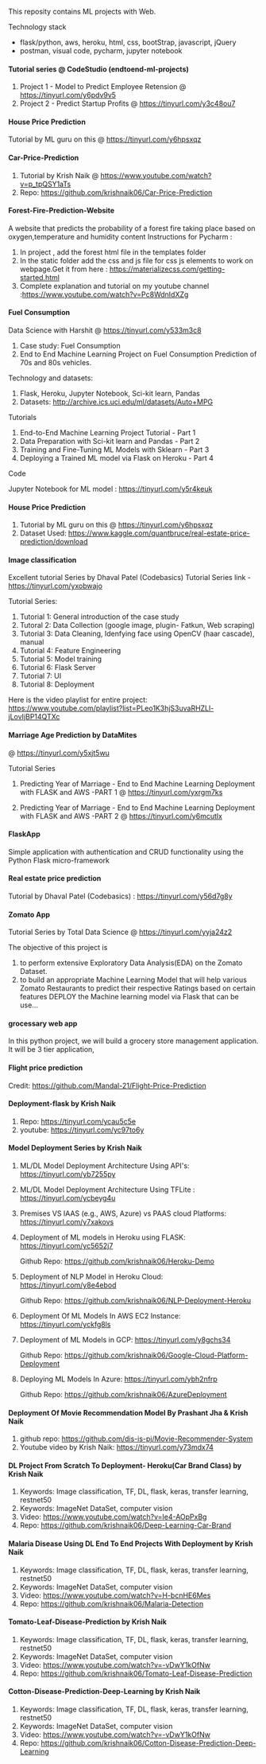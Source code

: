 This reposity contains ML projects with Web.

Technology stack
- flask/python, aws, heroku, html, css, bootStrap, javascript, jQuery
- postman, visual code, pycharm, jupyter notebook


#### Tutorial series @ CodeStudio (endtoend-ml-projects)

1. Project 1 - Model to Predict Employee Retension 
   @ https://tinyurl.com/y6pdv9v5
2. Project 2 - Predict Startup Profits
   @ https://tinyurl.com/y3c48ou7 


#### House Price Prediction

Tutorial by ML guru on this @ https://tinyurl.com/y6hpsxqz


#### Car-Price-Prediction

1. Tutorial by Krish Naik @ https://www.youtube.com/watch?v=p_tpQSY1aTs
2. Repo: https://github.com/krishnaik06/Car-Price-Prediction


#### Forest-Fire-Prediction-Website

A website that predicts the probability of a forest fire taking place based on oxygen,temperature and humidity content
Instructions for Pycharm :

1. In project , add the forest html file in the templates folder
2. In the static folder add the css and js file for css js elements to work on webpage.Get it from here : https://materializecss.com/getting-started.html
3. Complete explanation and tutorial on my youtube channel :https://www.youtube.com/watch?v=Pc8WdnIdXZg


#### Fuel Consumption

Data Science with Harshit @ https://tinyurl.com/y533m3c8

1. Case study: Fuel Consumption 
2. End to End Machine Learning Project on Fuel Consumption Prediction of 70s and 80s vehicles.

Technology and datasets:
1. Flask, Heroku, Jupyter Notebook, Sci-kit learn, Pandas
2. Datasets:  http://archive.ics.uci.edu/ml/datasets/Auto+MPG


Tutorials

1. End-to-End Machine Learning Project Tutorial       - Part 1
2. Data Preparation with Sci-kit learn and Pandas     - Part 2
3. Training and Fine-Tuning ML Models with Sklearn    - Part 3
4. Deploying a Trained ML model via Flask on Heroku   - Part 4

Code

Jupyter Notebook for ML model : https://tinyurl.com/y5r4keuk

#### House Price Prediction

1. Tutorial by ML guru on this @ https://tinyurl.com/y6hpsxqz
2. Dataset Used: https://www.kaggle.com/quantbruce/real-estate-price-prediction/download



#### Image classification 

Excellent tutorial Series by Dhaval Patel (Codebasics)
Tutorial Series link - https://tinyurl.com/yxobwajo

Tutorial Series:

1. Tutorial 1: General introduction of the case study
2. Tutoral  2: Data Collection (google image, plugin- Fatkun, Web scraping)
3. Tutorial 3: Data Cleaning, Idenfying face using OpenCV (haar cascade), manual 
4. Tutorial 4: Feature Engineering
5. Tutorial 5: Model training
6. Tutorial 6: Flask Server
7. Tutorial 7: UI
8. Tutorial 8: Deployment


Here is the video playlist for entire project: https://www.youtube.com/playlist?list=PLeo1K3hjS3uvaRHZLl-jLovIjBP14QTXc


#### Marriage Age Prediction by DataMites
   @ https://tinyurl.com/y5xjt5wu
   
Tutorial Series
  1. Predicting Year of Marriage - End to End Machine Learning Deployment with FLASK and AWS -PART 1
     @ https://tinyurl.com/yxrgm7ks

  2. Predicting Year of Marriage - End to End Machine Learning Deployment with FLASK and AWS -PART 2
    @ https://tinyurl.com/y6mcutlx


#### FlaskApp

Simple application with authentication and CRUD functionality using the Python Flask micro-framework


#### Real estate price prediction 

 Tutorial by Dhaval Patel (Codebasics) : https://tinyurl.com/y56d7g8y


#### Zomato App

Tutorial Series by Total Data Science @  https://tinyurl.com/yyja24z2 

 The objective of this project is 
 1. to  perform extensive Exploratory Data Analysis(EDA) on the Zomato Dataset. 
 2. to  build an appropriate Machine Learning Model that will help various Zomato Restaurants to predict 
    their respective Ratings based on certain features DEPLOY the Machine learning model via Flask that can be use…

#### grocessary web app

In this python project, we will build a grocery store management application. It will be 3 tier application,

#### Flight price prediction

Credit: https://github.com/Mandal-21/Flight-Price-Prediction

#### Deployment-flask by Krish Naik 

1. Repo: https://tinyurl.com/ycau5c5e
2. youtube:  https://tinyurl.com/yc97to6y

#### Model Deployment Series by Krish Naik

1. ML/DL Model Deployment Architecture Using API's: https://tinyurl.com/yb7255py
2. ML/DL Model Deployment Architecture Using TFLite : https://tinyurl.com/ycbeyg4u
3. Premises VS IAAS (e.g., AWS, Azure) vs PAAS cloud Platforms: https://tinyurl.com/y7xakovs
4. Deployment of ML models in Heroku using FLASK: https://tinyurl.com/yc5652j7
   
   Github Repo: https://github.com/krishnaik06/Heroku-Demo
5. Deployment of NLP Model in Heroku Cloud: https://tinyurl.com/y8e4ebod
   
   Github Repo: https://github.com/krishnaik06/NLP-Deployment-Heroku 
6. Deployment Of ML Models In AWS EC2 Instance: https://tinyurl.com/yckfg8ls 
7. Deployment of ML Models in GCP: https://tinyurl.com/y8gchs34
   
   Github Repo: https://github.com/krishnaik06/Google-Cloud-Platform-Deployment
8. Deploying ML Models In Azure: https://tinyurl.com/ybh2nfrp
   
   Github Repo: https://github.com/krishnaik06/AzureDeployment



#### Deployment Of Movie Recommendation Model By Prashant Jha & Krish Naik

1. github repo: https://github.com/dis-is-pj/Movie-Recommender-System
2. Youtube video by Krish  Naik: https://tinyurl.com/y73mdx74



#### DL Project From Scratch To Deployment- Heroku(Car Brand Class) by Krish Naik

1. Keywords: Image classification, TF, DL, flask, keras, transfer learning, restnet50
2. Keywords: ImageNet DataSet, computer vision
3. Video: https://www.youtube.com/watch?v=Ie4-AOpPxBg
4. Repo: https://github.com/krishnaik06/Deep-Learning-Car-Brand

#### Malaria Disease Using DL End To End Projects With Deployment by Krish Naik

1. Keywords: Image classification, TF, DL, flask, keras, transfer learning, restnet50
2. Keywords: ImageNet DataSet, computer vision
3. Video: https://www.youtube.com/watch?v=H-bcnHE6Mes
4. Repo: https://github.com/krishnaik06/Malaria-Detection

#### Tomato-Leaf-Disease-Prediction by Krish Naik

1. Keywords: Image classification, TF, DL, flask, keras, transfer learning, restnet50
2. Keywords: ImageNet DataSet, computer vision
3. Video: https://www.youtube.com/watch?v=-vDwY1kOfNw
4. Repo: https://github.com/krishnaik06/Tomato-Leaf-Disease-Prediction


#### Cotton-Disease-Prediction-Deep-Learning by Krish Naik


1. Keywords: Image classification, TF, DL, flask, keras, transfer learning, restnet50
2. Keywords: ImageNet DataSet, computer vision
3. Video: https://www.youtube.com/watch?v=-vDwY1kOfNw
4. Repo: https://github.com/krishnaik06/Cotton-Disease-Prediction-Deep-Learning











